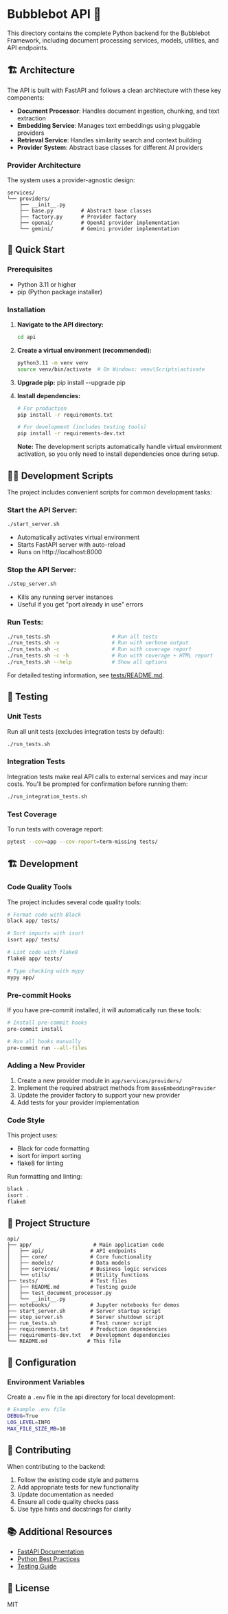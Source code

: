 # Bubblebot API 🫧

This directory contains the complete Python backend for the Bubblebot Framework, including document processing services, models, utilities, and API endpoints.

## 🏗️ Architecture

The API is built with FastAPI and follows a clean architecture with these key components:

- **Document Processor**: Handles document ingestion, chunking, and text extraction
- **Embedding Service**: Manages text embeddings using pluggable providers
- **Retrieval Service**: Handles similarity search and context building
- **Provider System**: Abstract base classes for different AI providers

### Provider Architecture

The system uses a provider-agnostic design:

```
services/
└── providers/
    ├── __init__.py
    ├── base.py         # Abstract base classes
    ├── factory.py      # Provider factory
    ├── openai/         # OpenAI provider implementation
    └── gemini/         # Gemini provider implementation
```

## 🚀 Quick Start

### Prerequisites

- Python 3.11 or higher
- pip (Python package installer)

### Installation

1. **Navigate to the API directory:**
   ```bash
   cd api
   ```

2. **Create a virtual environment (recommended):**
   ```bash
   python3.11 -m venv venv
   source venv/bin/activate  # On Windows: venv\Scripts\activate
   ```

3. **Upgrade pip:**
pip install --upgrade pip

4. **Install dependencies:**
   ```bash
   # For production
   pip install -r requirements.txt
   
   # For development (includes testing tools)
   pip install -r requirements-dev.txt
   ```
   
   **Note:** The development scripts automatically handle virtual environment activation, so you only need to install dependencies once during setup.

## 🏃‍♂️ Development Scripts

The project includes convenient scripts for common development tasks:

### **Start the API Server:**
```bash
./start_server.sh
```
- Automatically activates virtual environment
- Starts FastAPI server with auto-reload
- Runs on http://localhost:8000

### **Stop the API Server:**
```bash
./stop_server.sh
```
- Kills any running server instances
- Useful if you get "port already in use" errors

### **Run Tests:**
```bash
./run_tests.sh                    # Run all tests
./run_tests.sh -v                 # Run with verbose output
./run_tests.sh -c                 # Run with coverage report
./run_tests.sh -c -h              # Run with coverage + HTML report
./run_tests.sh --help             # Show all options
```

For detailed testing information, see [tests/README.md](tests/README.md).

## 🧪 Testing

### Unit Tests

Run all unit tests (excludes integration tests by default):

```bash
./run_tests.sh
```

### Integration Tests

Integration tests make real API calls to external services and may incur costs. You'll be prompted for confirmation before running them:

```bash
./run_integration_tests.sh
```

### Test Coverage

To run tests with coverage report:

```bash
pytest --cov=app --cov-report=term-missing tests/
```

## 🏗️ Development

### Code Quality Tools

The project includes several code quality tools:

```bash
# Format code with Black
black app/ tests/

# Sort imports with isort
isort app/ tests/

# Lint code with flake8
flake8 app/ tests/

# Type checking with mypy
mypy app/
```

### Pre-commit Hooks

If you have pre-commit installed, it will automatically run these tools:

```bash
# Install pre-commit hooks
pre-commit install

# Run all hooks manually
pre-commit run --all-files
```

### Adding a New Provider

1. Create a new provider module in `app/services/providers/`
2. Implement the required abstract methods from `BaseEmbeddingProvider`
3. Update the provider factory to support your new provider
4. Add tests for your provider implementation

### Code Style

This project uses:
- Black for code formatting
- isort for import sorting
- flake8 for linting

Run formatting and linting:

```bash
black .
isort .
flake8
```

## 📁 Project Structure

```
api/
├── app/                    # Main application code
│   ├── api/               # API endpoints
│   ├── core/              # Core functionality
│   ├── models/            # Data models
│   ├── services/          # Business logic services
│   └── utils/             # Utility functions
├── tests/                 # Test files
│   ├── README.md          # Testing guide
│   ├── test_document_processor.py
│   └── __init__.py
├── notebooks/             # Jupyter notebooks for demos
├── start_server.sh        # Server startup script
├── stop_server.sh         # Server shutdown script
├── run_tests.sh           # Test runner script
├── requirements.txt       # Production dependencies
├── requirements-dev.txt   # Development dependencies
└── README.md             # This file
```

## 🔧 Configuration

### Environment Variables

Create a `.env` file in the api directory for local development:

```bash
# Example .env file
DEBUG=True
LOG_LEVEL=INFO
MAX_FILE_SIZE_MB=10
```

## 🤝 Contributing

When contributing to the backend:

1. Follow the existing code style and patterns
2. Add appropriate tests for new functionality
3. Update documentation as needed
4. Ensure all code quality checks pass
5. Use type hints and docstrings for clarity

## 📚 Additional Resources

- [FastAPI Documentation](https://fastapi.tiangolo.com/)
- [Python Best Practices](https://realpython.com/python-best-practices/)
- [Testing Guide](tests/README.md) 

## 📝 License

MIT
